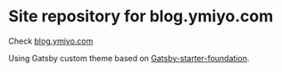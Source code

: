 # Site repository for blog.ymiyo.com

Check <a href="https://blog.ymiyo.com">blog.ymiyo.com</a>

Using Gatsby custom theme based on <a href="https://github.com/stackrole/gatsby-starter-foundation" target="_blank">Gatsby-starter-foundation</a>.
